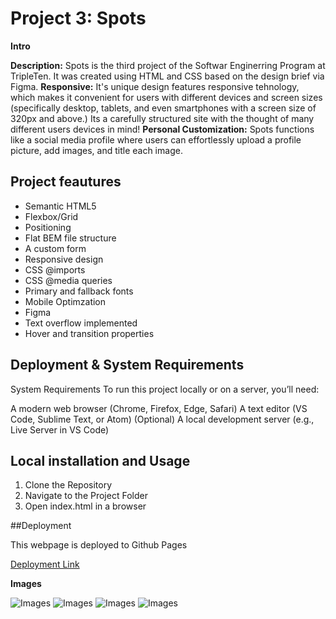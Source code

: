 # Project 3: Spots

**Intro**

**Description:** Spots is the third project of the Softwar Enginerring Program at TripleTen. It was created using HTML and CSS based on the design brief via Figma.
**Responsive:** It's unique design features responsive tehnology, which makes it convenient for users with different devices and screen sizes (specifically desktop, tablets, and even smartphones with a screen size of 320px and above.) Its a carefully structured site with the thought of many different users devices in mind!
**Personal Customization:** Spots functions like a social media profile where users can effortlessly upload a profile picture, add images, and title each image.

## Project feautures

- Semantic HTML5
- Flexbox/Grid
- Positioning
- Flat BEM file structure
- A custom form
- Responsive design
- CSS @imports
- CSS @media queries
- Primary and fallback fonts
- Mobile Optimzation
- Figma
- Text overflow implemented
- Hover and transition properties

## Deployment & System Requirements

System Requirements
To run this project locally or on a server, you’ll need:

A modern web browser (Chrome, Firefox, Edge, Safari)
A text editor (VS Code, Sublime Text, or Atom)
(Optional) A local development server (e.g., Live Server in VS Code)

## Local installation and Usage

1. Clone the Repository
2. Navigate to the Project Folder
3. Open index.html in a browser

##Deployment

This webpage is deployed to Github Pages

[Deployment Link](https://tylub001.github.io/se_project_spots/)

**Images**

![Images](./readme-images/1440px.png)
![Images](./readme-images/880px.png)
![Images](./readme-images/880px.png)
![Images](./readme-images/680px.png)
